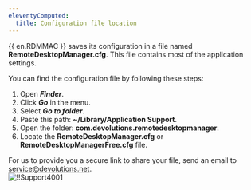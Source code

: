 ```yaml
---
eleventyComputed:
  title: Configuration file location
---
```

{{ en.RDMMAC }} saves its configuration in a file named **RemoteDesktopManager.cfg**. This file contains most of the application settings.  

You can find the configuration file by following these steps:  

1. Open ***Finder***. 
1. Click ***Go*** in the menu. 
1. Select ***Go to folder***. 
1. Paste this path: **~/Library/Application Support**. 
1. Open the folder: **com.devolutions.remotedesktopmanager**. 
1. Locate the **RemoteDesktopManager.cfg** or **RemoteDesktopManagerFree.cfg** file. 

For us to provide you a secure link to share your file, send an email to [service@devolutions.net](mailto:service@devolutions.net).  
![!!Support4001](https://webdevolutions.azureedge.net/docs/en/rdm/mac/Support4001.png) 
